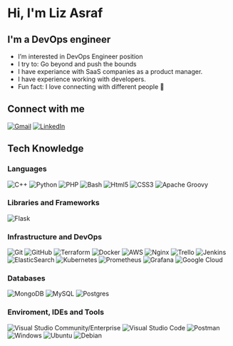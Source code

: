 # Hi, I'm Liz Asraf

## I'm a DevOps engineer
* I’m interested in DevOps Engineer position
* I try to: Go beyond and push the bounds
* I have experiance with SaaS companies as a product manager.
* I have experience working with developers.
* Fun fact: I love connecting with different people 🙌 

## Connect with me
[![Gmail](https://img.shields.io/badge/-Gmail-D14836?style=flat&logo=gmail&logoColor=white)](mailto:liz.asraf1@gmail.com)
[![LinkedIn](https://img.shields.io/badge/-LinkedIn-0077B5?style=flat&logo=linkedin&logoColor=white)](https://www.linkedin.com/in/liz-asraf-a39b2ba0/)

## Tech Knowledge

### Languages
![C++](https://img.shields.io/badge/c++-333333?style=flat&logo=c%2B%2B&logoColor=white)
  ![Python](https://img.shields.io/badge/-Python-333333?style=flat&logo=python)
  ![PHP](https://img.shields.io/badge/-PHP-333333?style=flat&logo=php)
  ![Bash](https://img.shields.io/badge/-Bash-333333?style=flat&logo=gnu-bash)
  ![Html5](https://img.shields.io/badge/-Html5-333333?style=flat&logo=html5)
  ![CSS3](https://img.shields.io/badge/-CSS3-333333?style=flat&logo=css3)
![Apache Groovy](https://img.shields.io/badge/Apache%20Groovy-333333.svg?style=flat&logo=Apache+Groovy&logoColor=white)
### Libraries and Frameworks
 ![Flask](https://img.shields.io/badge/-Flask-333333?style=flat&logo=flask)
   
### Infrastructure and DevOps
  ![Git](https://img.shields.io/badge/-Git-333333?style=flat&logo=git)
  ![GitHub](https://img.shields.io/badge/-GitHub-333333?style=flat&logo=github)
  ![Terraform](https://img.shields.io/badge/terraform-333333?style=flat&logo=terraform&logoColor=white)
  ![Docker](https://img.shields.io/badge/-Docker-333333?style=flat&logo=docker)
  ![AWS](https://img.shields.io/badge/-AWS-333333?style=flat&logo=amazon-aws&logoColor=F90)
  ![Nginx](https://img.shields.io/badge/-Nginx-333333?style=flat&logo=nginx)
  ![Trello](https://img.shields.io/badge/Trello-333333?style=flat&logo=Trello&logoColor=white)
  ![Jenkins](https://img.shields.io/badge/jenkins-333333?style=flat&logo=jenkins&logoColor=white)
 ![ElasticSearch](https://img.shields.io/badge/-ElasticSearch-333333?style=flat&logo=elasticsearch)
 ![Kubernetes](https://img.shields.io/badge/kubernetes-333333?style=flat&logo=kubernetes&logoColor=white)
 ![Prometheus](https://img.shields.io/badge/Prometheus-333333?style=flat&logo=Prometheus&logoColor=white)
 ![Grafana](https://img.shields.io/badge/grafana-333333?style=flat&logo=grafana&logoColor=white)
![Google Cloud](https://img.shields.io/badge/GoogleCloud-333333?style=flat&logo=google-cloud&logoColor=white)
 ### Databases
 ![MongoDB](https://img.shields.io/badge/MongoDB-333333?style=flat&logo=mongodb&logoColor=white)
 ![MySQL](https://img.shields.io/badge/-MySQL-333333?style=flat&logo=mysql)
![Postgres](https://img.shields.io/badge/postgres-333333?style=flat&logo=postgresql&logoColor=white)
### Enviroment, IDEs and Tools
  ![Visual Studio Community/Enterprise](https://img.shields.io/badge/-Visual%20Studio-333333?style=flat&logo=visual-studio-code&logoColor=7e10cc)
  ![Visual Studio Code](https://img.shields.io/badge/-Visual%20Studio%20Code-333333?style=flat&logo=visual-studio-code&logoColor=007ACC)
  ![Postman](https://img.shields.io/badge/-Postman-333333?style=flat&logo=postman)
  ![Windows](https://img.shields.io/badge/-Windows%2010-333333?style=flat&logo=windows)
  ![Ubuntu](https://img.shields.io/badge/-Ubuntu-333333?style=flat&logo=ubuntu)
  ![Debian](https://img.shields.io/badge/-Debian-333333?style=flat&logo=debian)
